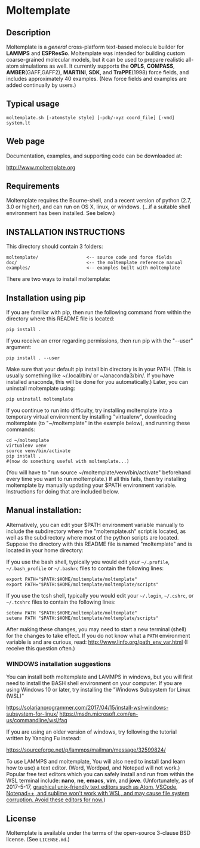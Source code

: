 Moltemplate
===========

##  Description

Moltemplate is a *general* cross-platform text-based molecule builder for **LAMMPS** and **ESPResSo**.  Moltemplate was intended for building custom coarse-grained molecular models, but it can be used to prepare realistic all-atom simulations as well.  It currently supports the **OPLS**, **COMPASS**, **AMBER**(GAFF,GAFF2), **MARTINI**, **SDK**, and **TraPPE**(1998) force fields, and includes approximately 40 examples.  (New force fields and examples are added continually by users.)

## Typical usage

    moltemplate.sh [-atomstyle style] [-pdb/-xyz coord_file] [-vmd] system.lt

## Web page

Documentation, examples, and supporting code can be downloaded at:

http://www.moltemplate.org

## Requirements

Moltemplate requires the Bourne-shell, and a recent version of python
(2.7, 3.0 or higher), and can run on OS X, linux, or windows. (...if a
suitable shell environment has been installed.  See below.)


## INSTALLATION INSTRUCTIONS

This directory should contain 3 folders:

    moltemplate/                  <-- source code and force fields
    doc/                          <-- the moltemplate reference manual
    examples/                     <-- examples built with moltemplate

There are two ways to install moltemplate:

## Installation using pip
If you are familiar with pip, then run the following command from within the directory where this README file is located:

    pip install .

If you receive an error regarding permissions, then run pip with the "--user" argument:

    pip install . --user

Make sure that your default pip install bin directory is in your PATH.  (This is usually something like ~/.local/bin/ or ~/anaconda3/bin/.  If you have installed anaconda, this will be done for you automatically.)  Later, you can uninstall moltemplate using:

    pip uninstall moltemplate

If you continue to run into difficulty, try installing moltemplate into a temporary virtual environment by installing "virtualenv", downloading moltemplate (to "~/moltemplate" in the example below), and running these commands:

    cd ~/moltemplate
    virtualenv venv
    source venv/bin/activate
    pip install .
    #(now do something useful with moltemplate...)

(You will have to "run source ~/moltemplate/venv/bin/activate" beforehand every time you want to run moltemplate.)  If all this fails, then try installing moltemplate by manually updating your \$PATH environment variable.  Instructions for doing that are included below.

## Manual installation:

Alternatively, you can edit your $PATH environment variable manually to 
include the subdirectory where the "moltemplate.sh" script is located,
as well as the subdirectory where most of the python scripts are located.
Suppose the directory with this README file is named "moltemplate"
and is located in your home directory:

If you use the bash shell, typically you would edit your
`~/.profile`, `~/.bash_profile` or `~/.bashrc` files
to contain the following lines:

    export PATH="$PATH:$HOME/moltemplate/moltemplate"
    export PATH="$PATH:$HOME/moltemplate/moltemplate/scripts"

If you use the tcsh shell, typically you would edit your
`~/.login`, `~/.cshrc`, or `~/.tcshrc` files to contain the following lines:

    setenv PATH "$PATH:$HOME/moltemplate/moltemplate"
    setenv PATH "$PATH:$HOME/moltemplate/moltemplate/scripts"

After making these changes, you may need to start a new terminal (shell) for the changes to take effect.  If you do not know what a `PATH` environment variable is and are curious, read:
    http://www.linfo.org/path_env_var.html
(I receive this question often.)


### WINDOWS installation suggestions

You can install both moltemplate and LAMMPS in windows, but you will first need to install the BASH shell environment on your computer.  If you are using Windows 10 or later, try installing the "Windows Subsystem for Linux (WSL)"

https://solarianprogrammer.com/2017/04/15/install-wsl-windows-subsystem-for-linux/
https://msdn.microsoft.com/en-us/commandline/wsl/faq

If you are using an older version of windows, try following the tutorial written by Yanqing Fu instead:

https://sourceforge.net/p/lammps/mailman/message/32599824/

To use LAMMPS and moltemplate, You will also need to install (and learn how to use) a text editor.  (Word, Wordpad, and Notepad will not work.)  Popular free text editors which you can safely install and run from within the WSL terminal include: **nano**, **ne**, **emacs**, **vim**, and **jove**.  (Unfortunately, as of 2017-5-17, [graphical unix-friendly text editors such as Atom, VSCode, Notepad++, and sublime won't work with WSL, and may cause file system corruption.  Avoid these editors for now.](https://www.reddit.com/r/bashonubuntuonwindows/comments/6bu1d1/since_we_shouldnt_edit_files_stored_in_wsl_with/))

## License

Moltemplate is available under the terms of the open-source 3-clause BSD
license.  (See `LICENSE.md`.)
